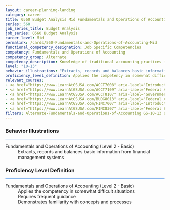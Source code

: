 ```yaml
---
layout: career-planning-landing
category: career
title: 0560 Budget Analysis Mid Fundamentals and Operations of Accounting
series: 560
job_series_title: Budget Analysis
job_series: 0560 Budget Analysis
career_level: Mid
permalink: /cards/560-Fundamentals-and-Operations-of-Accounting-Mid
functional_competency_designation: Job Specific Competencies
competency: Fundamentals and Operations of Accounting
competency_group: Alternate
competency_description: Knowledge of traditional accounting practices including accrual, obligations, and costs methods
level: "10-13"
behavior_illustrations: "Extracts, records and balances basic information from financial management systems"
proficiency_level_definition: Applies the competency in somewhat difficult situations ? Requires frequent guidance ? Demonstrates familiarity with concepts and processes 
relevant_courses: 
- <a href="https://www.LearnAtGSUSA.com/ACCT7008" aria-label="Introduction to Federal Accounting (ACCT7001), GSU - https://www.LearnAtGSUSA.com/ACCT7008">Introduction to Federal Accounting (ACCT7001), GSU</a>
- <a href="https://www.LearnAtGSUSA.com/ACCT7109" aria-label="Federal Accounting Standards (ACCT7102), GSU - https://www.LearnAtGSUSA.com/ACCT7109">Federal Accounting Standards (ACCT7102), GSU</a>
- <a href="https://www.LearnAtGSUSA.com/ACCT8107" aria-label="Government Standard General Ledger (ACCT8100), GSU - https://www.LearnAtGSUSA.com/ACCT8107">Government Standard General Ledger (ACCT8100), GSU</a>
- <a href="https://www.LearnAtGSUSA.com/BUDG8013" aria-label="Federal Activity Costing, Analysis and Reporting (BUDG8010), GSU - https://www.LearnAtGSUSA.com/BUDG8013">Federal Activity Costing, Analysis and Reporting (BUDG8010), GSU</a>
- <a href="https://www.LearnAtGSUSA.com/FINC7007" aria-label="Introduction to Financial Management (FINC7000), GSU - https://www.LearnAtGSUSA.com/FINC7007">Introduction to Financial Management (FINC7000), GSU</a>
- <a href="https://www.LearnAtGSUSA.com/FINC8307" aria-label="Federal Budgeting, Execution and Accounting&#58; The Relationship (FINC8300), GSU - https://www.LearnAtGSUSA.com/FINC8307">Federal Budgeting, Execution and Accounting&#58; The Relationship (FINC8300), GSU</a>
filters: Alternate-Fundamentals-and-Operations-of-Accounting GS-10-13 series-0560
---
```


<div class="desktop:grid-col-6 margin-y-3">
  <div class="border-top-2 bg-white padding-3 shadow-5 height-full members-hover border-1px button-border border-top-blue radius-lg card-text-color">
    <h3>Behavior Illustrations</h3>
    <hr style="background-color: #1b74e0 !important;"/>
    <dl class="text-base card-content-color"><dt>Fundamentals and Operations of Accounting (Level 2 - Basic)</dt><dd>Extracts, records and balances basic information from financial management systems</dd></dl>
  </div>
</div>
<div class="desktop:grid-col-6 margin-y-3">
  <div class="border-top-2 bg-white padding-3 shadow-5 height-full members-hover border-1px button-border border-top-blue radius-lg card-text-color">
    <h3>Proficiency Level Definition</h3>
     <hr style="background-color: #1b74e0 !important;"/>
    <dl class="text-base card-content-color"><dt>Fundamentals and Operations of Accounting (Level 2 - Basic)</dt><dd>Applies the competency in somewhat difficult situations </dd><dd> Requires frequent guidance </dd><dd> Demonstrates familiarity with concepts and processes </dd></dl>
  </div>
</div>